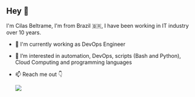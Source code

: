 ## Hey 👋
 I'm Cilas Beltrame, I'm from Brazil 🇧🇷, I have been working in IT industry over 10 years.
- 👔 I'm currently working as DevOps Engineer
- 👀 I’m interested in automation, DevOps, scripts (Bash and Python), Cloud Computing and programming languages
- 📫 Reach me out 👇

	<a href="https://www.linkedin.com/in/cilas-beltrame-4b99678b/" target="_blank"><img src="https://img.shields.io/badge/-LinkedIn-%230077B5?style=for-the-badge&logo=linkedin&logoColor=white" target="_blank"></a> 
